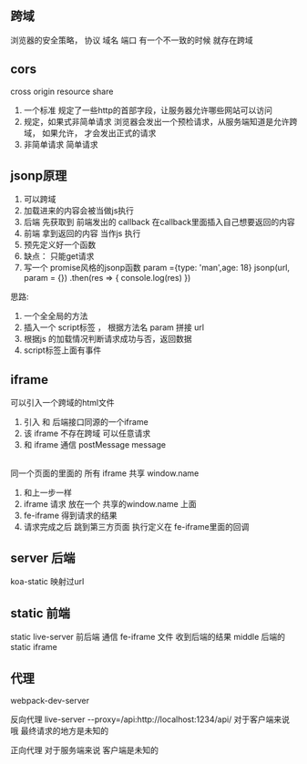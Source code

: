 ## 跨域
  浏览器的安全策略，
  协议 域名 端口 有一个不一致的时候 就存在跨域

## cors
  cross origin resource share
  1. 一个标准  规定了一些http的首部字段，让服务器允许哪些网站可以访问
  2. 规定，如果式非简单请求 浏览器会发出一个预检请求，从服务端知道是允许跨域，
  如果允许， 才会发出正式的请求
  3. 非简单请求 简单请求 

##  jsonp原理
1. <script></script> 可以跨域
2. 加载进来的内容会被当做js执行
3. 后端 先获取到 前端发出的 callback 在callback里面插入自己想要返回的内容
4. 前端 拿到返回的内容 当作js 执行
5. 预先定义好一个函数 
6. 缺点： 只能get请求 
7. 写一个 promise风格的jsonp函数
param ={type: 'man',age: 18}
jsonp(url, param = {})
  .then(res => {
    console.log(res)
  })

思路: 
1. 一个全全局的方法
2. 插入一个 script标签 ， 根据方法名 param 拼接 url
3. 根据js 的加载情况判断请求成功与否，返回数据
4. script标签上面有事件

## iframe
可以引入一个跨域的html文件
1. 引入 和 后端接口同源的一个iframe
2. 该 iframe 不存在跨域 可以任意请求
3. 和 iframe 通信 postMessage message

## 
同一个页面的里面的 所有 iframe 共享 window.name
1. 和上一步一样 
2. iframe 请求 放在一个 共享的window.name 上面
3. fe-iframe 得到请求的结果
4. 请求完成之后 跳到第三方页面 执行定义在 fe-iframe里面的回调

## server 后端
  koa-static 映射过url 
## static 前端
static live-server
前后端 通信 fe-iframe 文件 收到后端的结果 middle 后端的static iframe

## 代理 
webpack-dev-server

反向代理 live-server --proxy=/api:http://localhost:1234/api/
对于客户端来说哦 最终请求的地方是未知的

正向代理
对于服务端来说 客户端是未知的